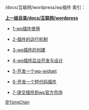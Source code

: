 /docs/互联网/wordpress/wp插件 索引：


**[上一级目录/docs/互联网/wordpress](/docs/互联网/wordpress/index.md)**

- [1-wp插件使用](/docs/互联网/wordpress/wp插件/1-wp插件使用.md)

- [2-插件的运行机制](/docs/互联网/wordpress/wp插件/2-插件的运行机制.md)

- [3-wp插件的创建](/docs/互联网/wordpress/wp插件/3-wp插件的创建.md)

- [4-wp插件后台开发与设计](/docs/互联网/wordpress/wp插件/4-wp插件后台开发与设计.md)

- [5-开发一个wp-widget](/docs/互联网/wordpress/wp插件/5-开发一个wp-widget.md)

- [6-开发一个短代码插件](/docs/互联网/wordpress/wp插件/6-开发一个短代码插件.md)

- [7-提交插件到wp官方市场](/docs/互联网/wordpress/wp插件/7-提交插件到wp官方市场.md)


<font size=2 color='grey'> [@TsingChan](http://www.9ong.com/) </font>